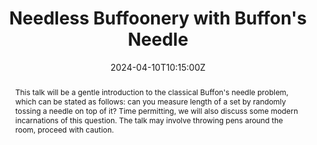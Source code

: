 ﻿---
title: "Needless Buffoonery with Buffon's Needle"

event: Jyväskylä Seminar for Young Researchers
event_url: http://users.jyu.fi/~antkalky/graduate_seminar/

location: University of Jyväskylä
# address:
# street: 450 Serra Mall
# city: Stanford
#  region: CA
#  postcode: '94305'
#  country: United States

summary: ""
abstract: "This talk will be a gentle introduction to the classical Buffon's needle problem, which can be stated as follows: can you measure length of a set by randomly tossing a needle on top of it? Time permitting, we will also discuss some modern incarnations of this question. The talk may involve throwing pens around the room, proceed with caution."
# Talk start and end times.
#   End time can optionally be hidden by prefixing the line with `#`.
date: "2024-04-10T10:15:00Z"
# date_end: "2030-06-01T15:00:00Z"
all_day: true

# Schedule page publish date (NOT talk date).
publishDate: "2017-01-01T00:00:00Z"

authors: []
tags: []

# Is this a featured talk? (true/false)
featured: false

# image:
#  caption: 'Image credit: [**Unsplash**](https://unsplash.com/photos/bzdhc5b3Bxs)'
#  focal_point: Right

links:
# - icon: twitter
#  icon_pack: fab
#  name: Follow
#  url: https://twitter.com/georgecushen
url_code: ""
url_slides: ""
url_video: ""

# Markdown Slides (optional).
#   Associate this talk with Markdown slides.
#   Simply enter your slide deck's filename without extension.
#   E.g. `slides = "example-slides"` references `content/slides/example-slides.md`.
#   Otherwise, set `slides = ""`.
# slides: example

# Projects (optional).
#   Associate this post with one or more of your projects.
#   Simply enter your project's folder or file name without extension.
#   E.g. `projects = ["internal-project"]` references `content/project/deep-learning/index.md`.
#   Otherwise, set `projects = []`.
# projects:
# - example
---
